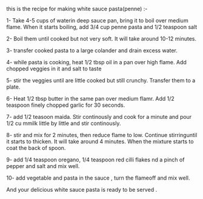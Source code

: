 this is the recipe for making white sauce pasta(penne) :-

1- Take 4-5 cups of waterin deep sauce pan, bring it to boil over
   medium flame. When it starts boiling, add 3/4 cup penne pasta and 1/2 teaspoon salt                 

2- Boil them until cooked but not very soft. It will take around 10-12 minutes.

3- transfer cooked pasta to a large colander and drain excess water.

4- while pasta is cooking, heat 1/2 tbsp oil in a pan over high flame. Add chopped veggies in it and salt to taste

5- stir the veggies until are little cooked but still crunchy. Transfer them to a plate.

6- Heat 1/2 tbsp butter in the same pan over medium flamr. Add 1/2 teaspoon finely chopped garlic for 30 seconds.

7- add 1/2 teasoon maida. Stir continously and cook for a minute and pour 1/2 cu mmilk little by little and stir continously.

8- stir and mix for 2 minutes, then reduce flame to low. Continue stirringuntil it starts to thicken. It will take around 4 minutes. When the mixture starts to coat the back of spoon.

9- add 1/4 teaspoon oregano, 1/4 teaspoon red cilli flakes nd a pinch of pepper and salt and mix well.

10- add vegetable and pasta in the sauce , turn the flameoff and mix well.

And your delicious white sauce pasta is ready to be served .
